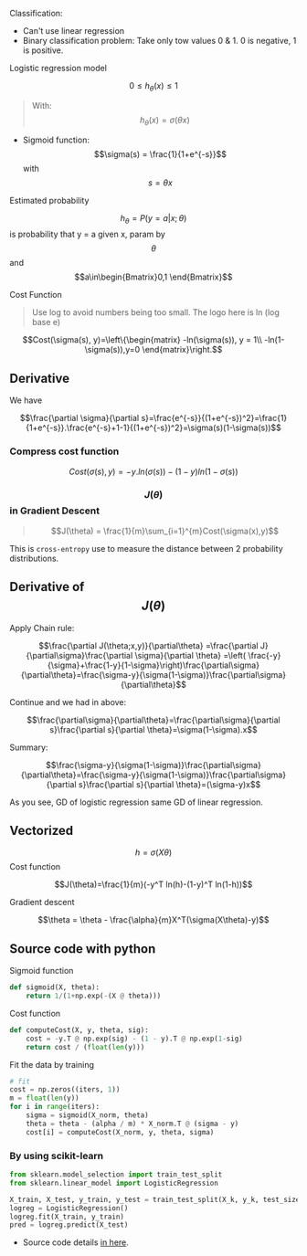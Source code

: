
Classification:

- Can't use linear regression
- Binary classification problem: Take only tow values 0 & 1. 0 is negative, 1 is positive.

Logistic regression model

$$0\leqslant h_\theta(x)\leqslant 1$$

> With:
> $$h_\theta(x) = \sigma(\theta x)$$

* Sigmoid function: $$\sigma(s) = \frac{1}{1+e^{-s}}$$ with $$s=\theta x$$

Estimated probability

$$h_\theta=P(y=a|x;\theta)$$
is  probability that y = a given x, param by $$\theta$$ and $$a\in\begin{Bmatrix}0,1
\end{Bmatrix}$$

Cost Function
> Use log to avoid numbers being too small. The logo here is ln (log base e)

$$Cost(\sigma(s), y)=\left\{\begin{matrix}
-ln(\sigma(s)), y = 1\\
-ln(1-\sigma(s)),y=0
\end{matrix}\right.$$

## Derivative

We have

$$\frac{\partial \sigma}{\partial s}=\frac{e^{-s}}{(1+e^{-s})^2}=\frac{1}{1+e^{-s}}.\frac{e^{-s}+1-1}{(1+e^{-s})^2}=\sigma(s)(1-\sigma(s))$$

### Compress cost function

$$Cost(\sigma(s),y)=-y.ln(\sigma(s))-(1-y)ln(1-\sigma(s))$$

### $$J(\theta)$$ in Gradient Descent

> $$J(\theta) = \frac{1}{m}\sum_{i=1}^{m}Cost(\sigma(x),y)$$

This is `cross-entropy` use to measure the distance between 2 probability distributions.

## Derivative of $$J(\theta)$$

Apply Chain rule:

$$\frac{\partial J(\theta;x,y)}{\partial\theta} =\frac{\partial J}{\partial\sigma}\frac{\partial \sigma}{\partial \theta} =\left( \frac{-y}{\sigma}+\frac{1-y}{1-\sigma}\right)\frac{\partial\sigma}{\partial\theta}=\frac{\sigma-y}{\sigma(1-\sigma)}\frac{\partial\sigma}{\partial\theta}$$

Continue and we had in above: 

$$\frac{\partial\sigma}{\partial\theta}=\frac{\partial\sigma}{\partial s}\frac{\partial s}{\partial \theta}=\sigma(1-\sigma).x$$

Summary:

$$\frac{\sigma-y}{\sigma(1-\sigma)}\frac{\partial\sigma}{\partial\theta}=\frac{\sigma-y}{\sigma(1-\sigma)}\frac{\partial\sigma}{\partial s}\frac{\partial s}{\partial \theta}=(\sigma-y)x$$

As you see, GD of logistic regression same GD of linear regression.

## Vectorized

$$h=\sigma(X\theta)$$
Cost function

$$J(\theta)=\frac{1}{m}(-y^T ln(h)-(1-y)^T ln(1-h))$$

Gradient descent

$$\theta = \theta - \frac{\alpha}{m}X^T(\sigma(X\theta)-y)$$

## Source code with python

Sigmoid function

``` python
def sigmoid(X, theta):
    return 1/(1+np.exp(-(X @ theta)))
```

Cost function

``` python
def computeCost(X, y, theta, sig):
    cost = -y.T @ np.exp(sig) - (1 - y).T @ np.exp(1-sig)
    return cost / (float(len(y)))
```

Fit the data by training

``` python
# fit
cost = np.zeros((iters, 1))
m = float(len(y))
for i in range(iters):
    sigma = sigmoid(X_norm, theta)
    theta = theta - (alpha / m) * X_norm.T @ (sigma - y)
    cost[i] = computeCost(X_norm, y, theta, sigma)
```

### By using scikit-learn

``` python
from sklearn.model_selection import train_test_split
from sklearn.linear_model import LogisticRegression

X_train, X_test, y_train, y_test = train_test_split(X_k, y_k, test_size=0.3, random_state=0)
logreg = LogisticRegression()
logreg.fit(X_train, y_train)
pred = logreg.predict(X_test)

```

* Source code details [in here](https://github.com/pywind/ML_repo/blob/master/Logistic%20Regression.ipynb).

